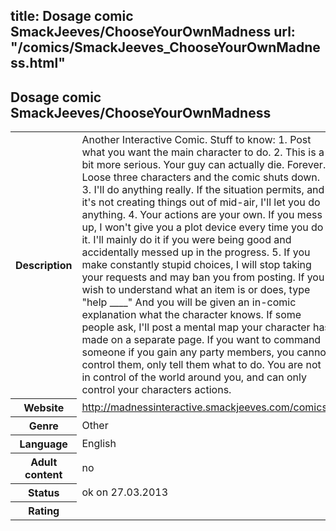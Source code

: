 title: Dosage comic SmackJeeves/ChooseYourOwnMadness
url: "/comics/SmackJeeves_ChooseYourOwnMadness.html"
---
Dosage comic SmackJeeves/ChooseYourOwnMadness
-----------------------------------------

<table class="comicinfo">
<tr>
<th>Description</th><td>Another Interactive Comic. Stuff to know: 1. Post what you want the main character to do. 2. This is a bit more serious. Your guy can actually die. Forever. Loose three characters and the comic shuts down. 3. I'll do anything really. If the situation permits, and it's not creating things out of mid-air, I'll let you do anything. 4. Your actions are your own. If you mess up, I won't give you a plot device every time you do it. I'll mainly do it if you were being good and accidentally messed up in the progress. 5. If you make constantly stupid choices, I will stop taking your requests and may ban you from posting. If you wish to understand what an item is or does, type &quot;help ____&quot; And you will be given an in-comic explanation what the character knows. If some people ask, I'll post a mental map your character has made on a separate page. If you want to command someone if you gain any party members, you cannot control them, only tell them what to do. You are not in control of the world around you, and can only control your characters actions.</td>
</tr>
<tr>
<th>Website</th><td><a href="http://madnessinteractive.smackjeeves.com/comics/">http://madnessinteractive.smackjeeves.com/comics/</a></td>
</tr>
<tr>
<th>Genre</th><td>Other</td>
</tr>
<tr>
<th>Language</th><td>English</td>
</tr>
<tr>
<th>Adult content</th><td>no</td>
</tr>
<tr>
<th>Status</th><td>ok on 27.03.2013</td>
</tr>
<tr>
<th>Rating</th><td><div class="g-plusone" data-size="standard" data-annotation="bubble"
 data-href="http://madnessinteractive.smackjeeves.com/comics/"></div></td>
</tr>
</table>
<script type="text/javascript">
  (function() {
    var po = document.createElement('script'); po.type = 'text/javascript'; po.async = true;
    po.src = 'https://apis.google.com/js/plusone.js';
    var s = document.getElementsByTagName('script')[0]; s.parentNode.insertBefore(po, s);
  })();
</script>

